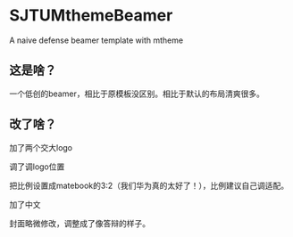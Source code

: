 # SJTUMthemeBeamer
A naive defense beamer template with mtheme

## 这是啥？
一个低创的beamer，相比于原模板没区别。相比于默认的布局清爽很多。

## 改了啥？
加了两个交大logo  

调了调logo位置  

把比例设置成matebook的3:2（我们华为真的太好了！），比例建议自己调适配。  

加了中文  

封面略微修改，调整成了像答辩的样子。
